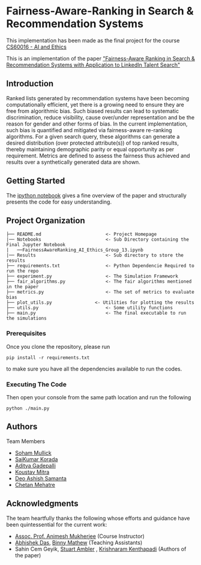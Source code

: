# Fairness-Aware-Ranking in Search & Recommendation Systems
This implementation has been made as the final project for the course [CS60016 - AI and Ethics](http://cse.iitkgp.ac.in/~animeshm/course_aieth2020.html)

This is an implementation of the paper ["Fairness-Aware Ranking in Search & Recommendation Systems with Application to LinkedIn Talent Search"](https://dl.acm.org/doi/10.1145/3292500.3330691)

## Introduction

Ranked lists generated by recommendation systems have been becoming computationally efficient, yet there is a growing need to ensure they are free from algorithmic bias. Such biased results can lead to systematic discrimination, reduce visibility, cause over/under representation and be the reason for gender and other forms of bias. In the current implementation, such bias is quantified and mitigated via fairness-aware re-ranking algorithms. For a given search query, these algorithms can generate a desired distribution (over protected attribute(s)) of top ranked results, thereby maintaining demographic parity or equal opportunity as per requirement. Metrics are defined to assess the fairness thus achieved and results over a synthetically generated data are shown.

## Getting Started 

The [ipython notebook](https://github.com/AIEthics2020/Fairness-Aware-Ranking/blob/master/notebooks/FairnessAwareRanking_AI_Ethics_Group_13.ipynb) gives a fine overview of the paper and structurally presents the code for easy understanding.

## Project Organization
    ├── README.md                        <- Project Homepage
    |── Notebooks                        <- Sub Directory containing the Final Jupyter Notebook
    |   ──FairnessAwareRanking_AI_Ethics_Group_13.ipynb
    |── Results                          <- Sub directory to store the results
    ├── requirements.txt                 <- Python Dependencie Required to run the repo    
    ├── experiment.py                    <- The Simulation Framework 
    ├── fair_algorithms.py               <- The fair algorithms mentioned in the paper
    ├── metrics.py                       <- The set of metrics to evaluate bias
    ├── plot_utils.py                <- Utilities for plotting the results
    ├── utils.py                         <- Some utility functions
    ├── main.py                          <- The final executable to run the simulations

### Prerequisites

Once you clone the repository, please run 

```console
pip install -r requirements.txt
```

to make sure you have all the dependencies available to run the codes.

### Executing The Code

Then open your console from the same path location and run the following 

```console
python ./main.py
```

## Authors

Team Members

* [Soham Mullick](https://www.linkedin.com/in/soham-mullick-28987138/)
* [SaiKumar Korada](https://www.linkedin.com/in/saikumar-korada-565a55106/)
* [Aditya Gadepalli](https://www.linkedin.com/in/a-gadepalli/)
* [Koustav Mitra](https://www.linkedin.com/in/koustav-mitra-326105109/)
* [Deo Ashish Samanta](https://www.linkedin.com/in/deo-ashish-samanta-89a265a9/)
* [Chetan Mehatre](https://www.linkedin.com/in/chetan-mehatre-718462114/)

## Acknowledgments

The team heartfully thanks the following whose efforts and guidance have been quintessential for the current work:

* [Assoc. Prof. Animesh Mukherjee](https://cse.iitkgp.ac.in/~animeshm/) (Course Instructor)
* [Abhishek Das](https://sites.google.com/site/abhisek0193/), [Binny Mathew](https://binny-mathew.github.io/) (Teaching Assistants)
* Sahin Cem Geyik, [Stuart  Ambler](https://www.linkedin.com/in/stuart-ambler-85931a30/) , [Krishnaram Kenthapadi](https://www.linkedin.com/in/krishnaramkenthapadi/) (Authors of the paper)